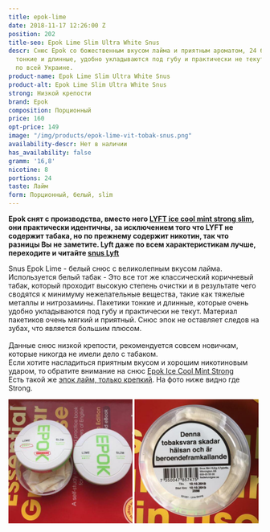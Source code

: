 ```yaml
---
title: epok-lime
date: 2018-11-17 12:26:00 Z
position: 202
title-seo: Epok Lime Slim Ultra White Snus
descr: Снюс Epok со божественным вкусом лайма и приятным ароматом, 24 белых пакетика,  порции
  тонкие и длинные, удобно укладываются под губу и практически не текут. Отправляем
  по всей Украине.
product-name: Epok Lime Slim Ultra White Snus
product-alt: Epok Lime Slim Ultra White Snus
strong: Низкой крепости
brand: Epok
composition: Порционный
price: 160
opt-price: 149
image: "/img/products/epok-lime-vit-tobak-snus.png"
availability-descr: Нет в наличии
has_availability: false
gramm: '16,8'
nicotine: 8
portions: 24
taste: Лайм
form: Порционный, белый, slim
---
```


**Epok снят с производства, вместо него [LYFT ice cool mint strong slim](/lyft-strong-ice-cool-mint-slim-all-white), они практически идентичны, за исключением того что LYFT не содержит табака, но по прежнему содержит никотин, так что разницы Вы не заметите. Lyft даже по всем характеристикам лучше, переходите и читайте [snus Lyft](/lyft-strong-ice-cool-mint-slim-all-white)**

Snus Epok Lime - белый снюс с великолепным вкусом лайма. Используется белый табак - Это все тот же классический коричневый табак, который проходит высокую степень очистки и в результате чего сводятся к минимуму нежелательные вещества, такие как тяжелые металлы и нитрозамины. Пакетики тонкие и длинные, которые очень удобно укладываются под губу и практически не текут. Материал пакетиков очень мягкий и приятный. Снюс эпок не оставляет следов на зубах, что является большим плюсом.<br><br>
Данные снюс низкой крепости, рекомендуется совсем новичкам, которые никогда не имели дело с табаком.<br>
Если хотите насладиться приятным вкусом и хорошим никотиновым ударом, то обратите внимание на снюс [Epok Ice Cool Mint Strong](/epok-strong-ice-cool-mint)<br>
Есть такой же [эпок лайм, только крепкий](/epok-lime-strong). На фото ниже видно где Strong.
<div class="mb-2">
<img class="img-fluid" style="width:49%" src="/img/products/epok-lime/epok-snus-lime-strong.jpg" alt="Epok Lime Snus">
<img class="img-fluid" style="width:49%" src="/img/products/epok-lime/snus-epok-lime-strong.jpg" alt="Epok Lime Снюс">
</div>
